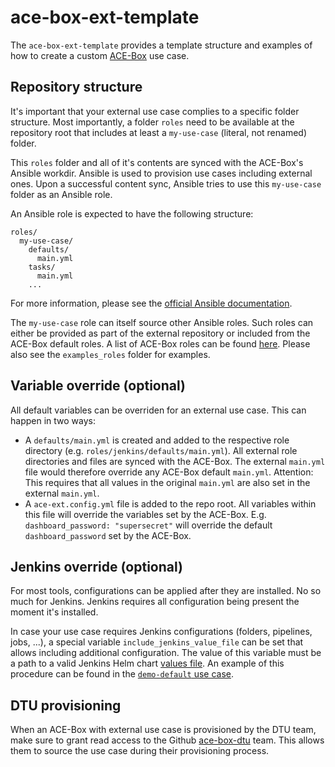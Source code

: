 # ace-box-ext-template

The `ace-box-ext-template` provides a template structure and examples of how to create a custom [ACE-Box](https://github.com/Dynatrace/ace-box) use case.
## Repository structure

It's important that your external use case complies to a specific folder structure. Most importantly, a folder `roles` need to be available at the repository root that includes at least a `my-use-case` (literal, not renamed) folder.

This `roles` folder and all of it's contents are synced with the ACE-Box's Ansible workdir. Ansible is used to provision use cases including external ones. Upon a successful content sync, Ansible tries to use this `my-use-case` folder as an Ansible role.

An Ansible role is expected to have the following structure:

```
roles/
  my-use-case/
    defaults/
      main.yml
    tasks/
      main.yml
    ...
```

For more information, please see the [official Ansible documentation](https://docs.ansible.com/ansible/latest/user_guide/playbooks_reuse_roles.html).

The `my-use-case` role can itself source other Ansible roles. Such roles can either be provided as part of the external repository or included from the ACE-Box default roles. A list of ACE-Box roles can be found [here](https://github.com/Dynatrace/ace-box#curated-roles). Please also see the `examples_roles` folder for examples.

## Variable override (optional)

All default variables can be overriden for an external use case. This can happen in two ways:
- A `defaults/main.yml` is created and added to the respective role directory (e.g. `roles/jenkins/defaults/main.yml`). All external role directories and files are synced with the ACE-Box. The external `main.yml` file would therefore override any ACE-Box default `main.yml`. Attention: This requires that all values in the original `main.yml` are also set in the external `main.yml`.
- A `ace-ext.config.yml` file is added to the repo root. All variables within this file will override the variables set by the ACE-Box. E.g. `dashboard_password: "supersecret"` will override the default `dashboard_password` set by the ACE-Box.

## Jenkins override (optional)

For most tools, configurations can be applied after they are installed. No so much for Jenkins. Jenkins requires all configuration being present the moment it's installed.

In case your use case requires Jenkins configurations (folders, pipelines, jobs, ...), a special variable `include_jenkins_value_file` can be set that allows including additional configuration. The value of this variable must be a path to a valid Jenkins Helm chart [values file](https://github.com/jenkinsci/helm-charts/blob/main/charts/jenkins/values.yaml). An example of this procedure can be found in the [`demo-default` use case](https://github.com/Dynatrace/ace-box/blob/dev/user-skel/ansible/roles/demo-default/tasks/main.yml).

## DTU provisioning

When an ACE-Box with external use case is provisioned by the DTU team, make sure to grant read access to the Github [ace-box-dtu](https://github.com/orgs/dynatrace-ace/teams/ace-box-dtu) team. This allows them to source the use case during their provisioning process.
